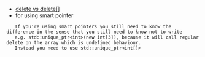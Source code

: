 * [delete vs delete[] ](https://stackoverflow.com/questions/2347823/how-does-delete-differentiate-between-built-in-data-types-and-user-defined-ones)
* for using smart pointer 
 
 ```
    If you're using smart pointers you still need to know the difference in the sense that you still need to know not to write 
    e.g. std::unique_ptr<int>(new int[3]), because it will call regular delete on the array which is undefined behaviour.
    Instead you need to use std::unique_ptr<int[]>
  ```
